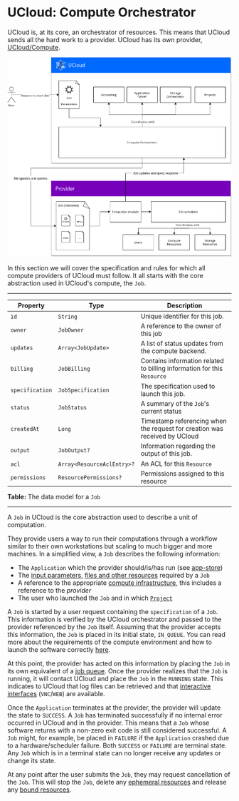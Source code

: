 # UCloud: Compute Orchestrator

UCloud is, at its core, an orchestrator of
resources. This means that UCloud sends all the hard work to a provider. UCloud has its own
provider, [UCloud/Compute](/backend/app-kubernetes-service/README.md).

![](/backend/app-orchestrator-service/wiki/overview.png)

In this section we will cover the specification and rules for which all compute providers of UCloud must follow. It all
starts with the core abstraction used in UCloud's compute, the `Job`.

---
<!-- typedoc:dk.sdu.cloud.app.orchestrator.api.Job:includeOwnDoc=false:includeProps=true-->
<!--<editor-fold desc="Generated documentation">-->
| Property | Type | Description |
|----------|------|-------------|
| `id` | `String` | Unique identifier for this job. |
| `owner` | `JobOwner` | A reference to the owner of this job |
| `updates` | `Array<JobUpdate>` | A list of status updates from the compute backend. |
| `billing` | `JobBilling` | Contains information related to billing information for this `Resource` |
| `specification` | `JobSpecification` | The specification used to launch this job. |
| `status` | `JobStatus` | A summary of the `Job`'s current status |
| `createdAt` | `Long` | Timestamp referencing when the request for creation was received by UCloud |
| `output` | `JobOutput?` | Information regarding the output of this job. |
| `acl` | `Array<ResourceAclEntry>?` | An ACL for this `Resource` |
| `permissions` | `ResourcePermissions?` | Permissions assigned to this resource |


<!--</editor-fold>-->
<!-- /typedoc:dk.sdu.cloud.app.orchestrator.api.Job -->

__Table:__ The data model for a `Job`

---

<!-- typedoc:dk.sdu.cloud.app.orchestrator.api.Job-->
<!--<editor-fold desc="Generated documentation">-->
A `Job` in UCloud is the core abstraction used to describe a unit of computation.


They provide users a way to run their computations through a workflow similar to their own workstations but scaling to
much bigger and more machines. In a simplified view, a `Job` describes the following information:

- The `Application` which the provider should/is/has run (see [app-store](/backend/app-store-service/README.md))
- The [input parameters](/backend/app-orchestrator-service/wiki/parameters.md),
  [files and other resources](/backend/app-orchestrator-service/wiki/resources.md) required by a `Job`
- A reference to the appropriate [compute infrastructure](/backend/app-orchestrator-service/wiki/products.md), this
  includes a reference to the _provider_
- The user who launched the `Job` and in which [`Project`](/backend/project-service/README.md)

A `Job` is started by a user request containing the `specification` of a `Job`. This information is verified by the UCloud
orchestrator and passed to the provider referenced by the `Job` itself. Assuming that the provider accepts this
information, the `Job` is placed in its initial state, `IN_QUEUE`. You can read more about the requirements of the
compute environment and how to launch the software
correctly [here](/backend/app-orchestrator-service/wiki/job_launch.md).

At this point, the provider has acted on this information by placing the `Job` in its own equivalent of
a [job queue](/backend/app-orchestrator-service/wiki/provider.md#job-scheduler). Once the provider realizes that
the `Job`
is running, it will contact UCloud and place the `Job` in the `RUNNING` state. This indicates to UCloud that log files
can be retrieved and that [interactive interfaces](/backend/app-orchestrator-service/wiki/interactive.md) (`VNC`/`WEB`)
are available.

Once the `Application` terminates at the provider, the provider will update the state to `SUCCESS`. A `Job` has
terminated successfully if no internal error occurred in UCloud and in the provider. This means that a `Job` whose
software returns with a non-zero exit code is still considered successful. A `Job` might, for example, be placed
in `FAILURE` if the `Application` crashed due to a hardware/scheduler failure. Both `SUCCESS` or `FAILURE` are terminal
state. Any `Job` which is in a terminal state can no longer receive any updates or change its state.

At any point after the user submits the `Job`, they may request cancellation of the `Job`. This will stop the `Job`,
delete any [ephemeral resources](/backend/app-orchestrator-service/wiki/job_launch.md#ephemeral-resources) and release
any [bound resources](/backend/app-orchestrator-service/wiki/parameters.md#resources).


<!--</editor-fold>-->
<!-- /typedoc:dk.sdu.cloud.app.orchestrator.api.Job -->
